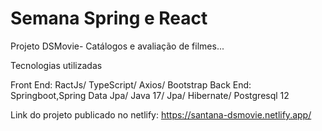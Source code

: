 # Semana Spring e React
  
 Projeto DSMovie- Catálogos e avaliação de filmes...
 
 Tecnologias utilizadas
 
 Front End: RactJs/ TypeScript/ Axios/ Bootstrap
 Back End: Springboot,Spring Data Jpa/ Java 17/ Jpa/ Hibernate/ Postgresql 12
 
 Link do projeto publicado no netlify: https://santana-dsmovie.netlify.app/
 
 










